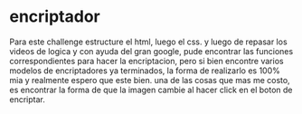 # encriptador


Para este challenge estructure el html, luego el css. y luego de repasar los videos de logica y con ayuda del gran google, pude encontrar las funciones correspondientes para hacer la encriptacion, pero si bien encontre varios modelos de encriptadores ya terminados, la forma de realizarlo es 100% mia y realmente espero que este bien. una de las cosas que mas me costo, es encontrar la forma de que la imagen cambie al hacer click en el boton de encriptar.
